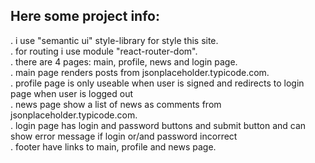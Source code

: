 ## Here some project info:

. i use "semantic ui" style-library for style this site.<br/>
. for routing i use module "react-router-dom".<br/>
. there are 4 pages: main, profile, news and login page.<br/>
. main page renders posts from jsonplaceholder.typicode.com.<br/>
. profile page is only useable when user is signed and redirects to login page when user is logged out<br/>
. news page show a list of news as comments from jsonplaceholder.typicode.com.<br/>
. login page has login and password buttons and submit button and can show error message if login or/and password incorrect<br/>
. footer have links to main, profile and news page.<br/>